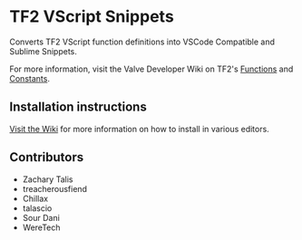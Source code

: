 # TF2 VScript Snippets
Converts TF2 VScript function definitions into VSCode Compatible and Sublime Snippets.

For more information, visit the Valve Developer Wiki on TF2's [Functions](https://developer.valvesoftware.com/wiki/List_of_TF2_Script_Functions) and [Constants](https://developer.valvesoftware.com/wiki/List_of_TF2_Script_Functions/Constants).

## Installation instructions
[Visit the Wiki](https://github.com/dangreene0/tf2-vscript-snippets/wiki/install)  for more information on how to install in various editors.

## Contributors
- Zachary Talis
- treacherousfiend
- Chillax
- talascio
- Sour Dani
- WereTech
